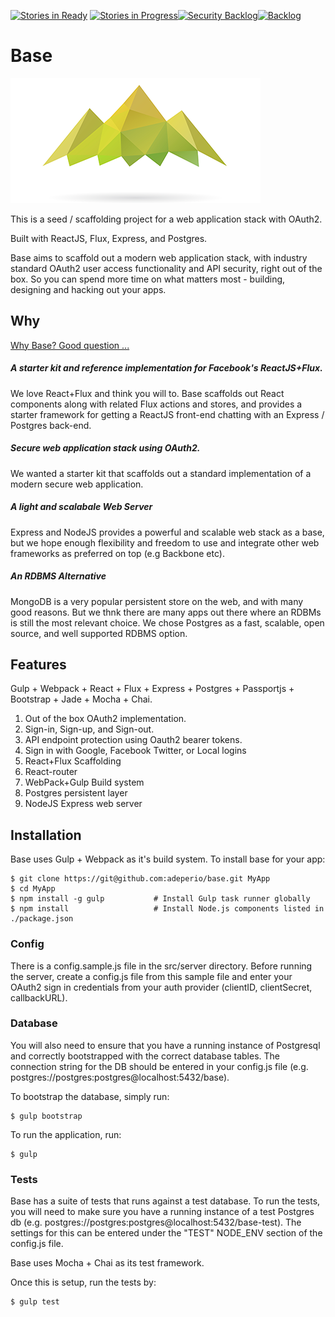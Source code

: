 [![Stories in Ready](https://badge.waffle.io/adeperio/base.png?label=ready&title=Ready)](https://waffle.io/adeperio/base) [![Stories in Progress](https://badge.waffle.io/adeperio/base.svg?label=in%20progress&title=In%20Progress)](http://waffle.io/adeperio/base)[![Security Backlog](https://badge.waffle.io/adeperio/base.svg?label=security&title=security)](http://waffle.io/adeperio/base)[![Backlog](https://badge.waffle.io/adeperio/base.svg?label=backlog&title=backlog)](http://waffle.io/adeperio/base)

# Base
![Alt text](/logo.png?raw=true "Base")

This is a seed / scaffolding project for a web application stack with OAuth2.

Built with ReactJS, Flux, Express, and Postgres.

Base aims to scaffold out a modern web application stack, with industry standard OAuth2 user access functionality and API security, right out of the box. So you can spend more time on what matters most - building, designing and hacking out your apps.

## Why

[Why Base? Good question ...](/docs/overview.md)

##### A starter kit and reference implementation for Facebook's ReactJS+Flux.
We love React+Flux and think you will to. Base scaffolds out React components along with related Flux actions and stores, and provides a starter framework for getting a ReactJS front-end chatting with an Express / Postgres back-end.

##### Secure web application stack using OAuth2.
We wanted a starter kit that scaffolds out a standard implementation of a modern secure web application.

##### A light and scalabale Web Server
Express and NodeJS provides a powerful and scalable web stack as a base, but we hope enough flexibility and freedom to use and integrate other web frameworks as preferred on top (e.g Backbone etc).

##### An RDBMS Alternative
MongoDB is a very popular persistent store on the web, and with many good reasons. But we thnk there are many apps out there where an RDBMs is still the most relevant choice. We chose Postgres as a fast, scalable, open source, and well supported RDBMS option.

## Features

Gulp + Webpack + React + Flux + Express + Postgres + Passportjs + Bootstrap + Jade + Mocha + Chai.

1. Out of the box OAuth2 implementation.
2. Sign-in, Sign-up, and Sign-out.
3. API endpoint protection using Oauth2 bearer tokens.
4. Sign in with Google, Facebook Twitter, or Local logins
5. React+Flux Scaffolding
6. React-router
7. WebPack+Gulp Build system
8. Postgres persistent layer
9. NodeJS Express web server  

## Installation

Base uses Gulp + Webpack as it's build system. To install base for your app:

```shell
$ git clone https://git@github.com:adeperio/base.git MyApp
$ cd MyApp
$ npm install -g gulp           # Install Gulp task runner globally
$ npm install                   # Install Node.js components listed in ./package.json
```

### Config

There is a config.sample.js file in the src/server directory. Before running the server, create a config.js file from this sample file and enter your OAuth2 sign in credentials from your auth provider (clientID, clientSecret, callbackURL).

### Database

You will also need to ensure that you have a running instance of Postgresql and correctly bootstrapped with the correct database tables. The connection string for the DB should be entered in your config.js file (e.g. postgres://postgres:postgres@localhost:5432/base).

To bootstrap the database, simply run:

```shell
$ gulp bootstrap
```

To run the application, run:

```shell
$ gulp
```

### Tests

Base has a suite of tests that runs against a test database. To run the tests, you will need to make sure you have a running instance of a test Postgres db (e.g. postgres://postgres:postgres@localhost:5432/base-test). The settings for this can be entered under the "TEST" NODE_ENV section of the config.js file.

Base uses Mocha + Chai as its test framework.

Once this is setup, run the tests by:

```shell
$ gulp test
```
